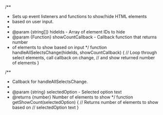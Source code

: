 /\*\*

- Sets up event listeners and functions to show/hide HTML elements
- based on user input.
-
- @param {string[]} hideIds - Array of element IDs to hide
- @param {Function} showCountCallback - Callback function that returns number
- of elements to show based on input
  \*/
  function handleAllSelectsChange(hideIds, showCountCallback) {
  // Loop through select elements, call callback on change,
  // and show returned number of elements
  }

/\*\*

- Callback for handleAllSelectsChange.
-
- @param {string} selectedOption - Selected option text
- @returns {number} Number of elements to show
  \*/
  function getShowCount(selectedOption) {
  // Returns number of elements to show based on
  // selectedOption text
  }
